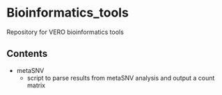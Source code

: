 # Bioinformatics_tools
Repository for VERO bioinformatics tools


## Contents
* metaSNV
  * script to parse results from metaSNV analysis and output a count matrix
